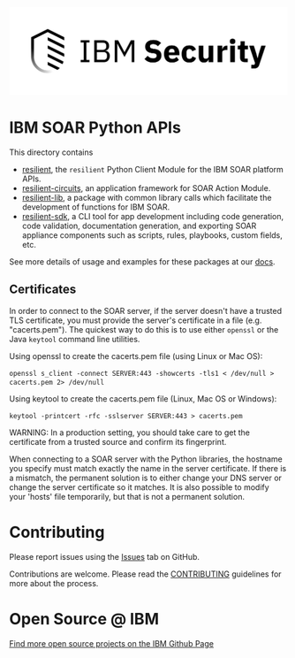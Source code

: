 ![IBM Security](https://raw.githubusercontent.com/ibmresilient/resilient-python-api/master/resilient-sdk/assets/IBM_Security_lockup_pos_RGB.png)

# IBM SOAR Python APIs

This directory contains

 * [resilient](./resilient), the `resilient` Python Client Module for the IBM SOAR platform APIs.
 * [resilient-circuits](./resilient-circuits), an application framework for SOAR Action Module.
 * [resilient-lib](./resilient-lib), a package with common library calls which facilitate the development of functions for IBM SOAR.
* [resilient-sdk](./resilient-sdk), a CLI tool for app development including code generation, code validation, documentation generation, and exporting SOAR appliance components such as scripts, rules, playbooks, custom fields, etc.

See more details of usage and examples for these packages at our [docs](https://ibm.biz/soar-python-docs).


## Certificates

In order to connect to the SOAR server, if the server
doesn't have a trusted TLS certificate, you must provide the server's
certificate in a file (e.g. "cacerts.pem").  The quickest way to do this
is to use either `openssl` or the Java `keytool` command line utilities.

Using openssl to create the cacerts.pem file (using Linux or Mac OS):
```
openssl s_client -connect SERVER:443 -showcerts -tls1 < /dev/null > cacerts.pem 2> /dev/null
```

Using keytool to create the cacerts.pem file (Linux, Mac OS or Windows):
```
keytool -printcert -rfc -sslserver SERVER:443 > cacerts.pem
```

WARNING:  In a production setting, you should take care to get the certificate
from a trusted source and confirm its fingerprint.

When connecting to a SOAR server with the Python libraries,
the hostname you specify must match exactly the name in the server
certificate.  If there is a mismatch, the permanent solution is to either
change your DNS server or change the server certificate so it matches. It is
also possible to modify your 'hosts' file temporarily, but that is not a permanent
solution.



# Contributing

Please report issues using the [Issues](https://github.com/ibmresilient/resilient-python-api/issues) tab on GitHub.

Contributions are welcome.  Please read the [CONTRIBUTING](CONTRIBUTING.md) guidelines for more about the process.


# Open Source @ IBM

[Find more open source projects on the IBM Github Page](http://ibm.github.io/)

